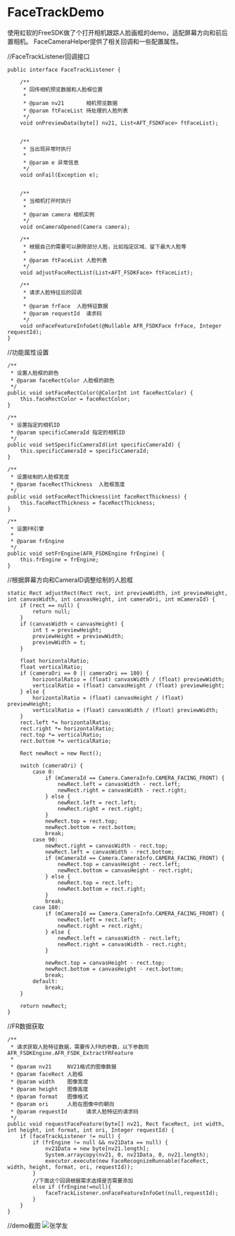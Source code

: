 
# FaceTrackDemo
使用虹软的FreeSDK做了个打开相机跟踪人脸画框的demo，适配屏幕方向和前后置相机。
FaceCameraHelper提供了相关回调和一些配置属性。

//FaceTrackListener回调接口

    public interface FaceTrackListener {

        /**
         * 回传相机预览数据和人脸框位置
         *
         * @param nv21       相机预览数据
         * @param ftFaceList 待处理的人脸列表
         */
        void onPreviewData(byte[] nv21, List<AFT_FSDKFace> ftFaceList);


        /**
         * 当出现异常时执行
         *
         * @param e 异常信息
         */
        void onFail(Exception e);


        /**
         * 当相机打开时执行
         *
         * @param camera 相机实例
         */
        void onCameraOpened(Camera camera);

        /**
         * 根据自己的需要可以删除部分人脸，比如指定区域、留下最大人脸等
         *
         * @param ftFaceList 人脸列表
         */
        void adjustFaceRectList(List<AFT_FSDKFace> ftFaceList);

        /**
         * 请求人脸特征后的回调
         *
         * @param frFace  人脸特征数据
         * @param requestId  请求码
         */
        void onFaceFeatureInfoGet(@Nullable AFR_FSDKFace frFace, Integer requestId);
    }

        
//功能属性设置

    /**
     * 设置人脸框的颜色
     * @param faceRectColor 人脸框的颜色
     */
    public void setFaceRectColor(@ColorInt int faceRectColor) {
        this.faceRectColor = faceRectColor;
    }

    /**
     * 设置指定的相机ID
     * @param specificCameraId 指定的相机ID
     */
    public void setSpecificCameraId(int specificCameraId) {
        this.specificCameraId = specificCameraId;
    }

    /**
     * 设置绘制的人脸框宽度
     * @param faceRectThickness  人脸框宽度
     */
    public void setFaceRectThickness(int faceRectThickness) {
        this.faceRectThickness = faceRectThickness;
    }
    
    /**
     * 设置FR引擎
     *
     * @param frEngine
     */
    public void setFrEngine(AFR_FSDKEngine frEngine) {
        this.frEngine = frEngine;
    }
    
//根据屏幕方向和CameraID调整绘制的人脸框

    static Rect adjustRect(Rect rect, int previewWidth, int previewHeight, int canvasWidth, int canvasHeight, int cameraOri, int mCameraId) {
        if (rect == null) {
            return null;
        }
        if (canvasWidth < canvasHeight) {
            int t = previewHeight;
            previewHeight = previewWidth;
            previewWidth = t;
        }

        float horizontalRatio;
        float verticalRatio;
        if (cameraOri == 0 || cameraOri == 180) {
            horizontalRatio = (float) canvasWidth / (float) previewWidth;
            verticalRatio = (float) canvasHeight / (float) previewHeight;
        } else {
            horizontalRatio = (float) canvasHeight / (float) previewHeight;
            verticalRatio = (float) canvasWidth / (float) previewWidth;
        }
        rect.left *= horizontalRatio;
        rect.right *= horizontalRatio;
        rect.top *= verticalRatio;
        rect.bottom *= verticalRatio;

        Rect newRect = new Rect();

        switch (cameraOri) {
            case 0:
                if (mCameraId == Camera.CameraInfo.CAMERA_FACING_FRONT) {
                    newRect.left = canvasWidth - rect.left;
                    newRect.right = canvasWidth - rect.right;
                } else {
                    newRect.left = rect.left;
                    newRect.right = rect.right;
                }
                newRect.top = rect.top;
                newRect.bottom = rect.bottom;
                break;
            case 90:
                newRect.right = canvasWidth - rect.top;
                newRect.left = canvasWidth - rect.bottom;
                if (mCameraId == Camera.CameraInfo.CAMERA_FACING_FRONT) {
                    newRect.top = canvasHeight - rect.left;
                    newRect.bottom = canvasHeight - rect.right;
                } else {
                    newRect.top = rect.left;
                    newRect.bottom = rect.right;
                }
                break;
            case 180:
                if (mCameraId == Camera.CameraInfo.CAMERA_FACING_FRONT) {
                    newRect.left = rect.left;
                    newRect.right = rect.right;
                } else {
                    newRect.left = canvasWidth - rect.left;
                    newRect.right = canvasWidth - rect.right;
                }

                newRect.top = canvasHeight - rect.top;
                newRect.bottom = canvasHeight - rect.bottom;
                break;
            default:
                break;
        }

        return newRect;
    }


//FR数据获取

    /**
     * 请求获取人脸特征数据，需要传入FR的参数，以下参数同 AFR_FSDKEngine.AFR_FSDK_ExtractFRFeature
     *
     * @param nv21     NV21格式的图像数据
     * @param faceRect 人脸框
     * @param width    图像宽度
     * @param height   图像高度
     * @param format   图像格式
     * @param ori      人脸在图像中的朝向
     * @param requestId      请求人脸特征的请求码
     */
    public void requestFaceFeature(byte[] nv21, Rect faceRect, int width, int height, int format, int ori, Integer requestId) {
        if (faceTrackListener != null) {
            if (frEngine != null && nv21Data == null) {
                nv21Data = new byte[nv21.length];
                System.arraycopy(nv21, 0, nv21Data, 0, nv21.length);
                executor.execute(new FaceRecognizeRunnable(faceRect, width, height, format, ori, requestId));
            }
            //下面这个回调根据需求选择是否需要添加
            else if (frEngine!=null){
                faceTrackListener.onFaceFeatureInfoGet(null,requestId);
            }
        }
    }


//demo截图
![张学友](https://github.com/wangshengyang1996/FaceTrackDemo/blob/master/%E5%BC%A0%E5%AD%A6%E5%8F%8B.jpg)
